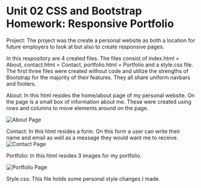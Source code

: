 # Unit 02 CSS and Bootstrap Homework: Responsive Portfolio

Project: The project was the create a personal website as both a location for future employers to look at but also to create responsive pages.

In this respository are 4 created files. The files consist of index.html = About, contact.html = Contact, portfolio.html = Portfolio and a style.css file. The first three files were created without code and utilize the strengths of Bootstrap for the majority of their features. They all share uniform navbars and footers.

About:
In this html resides the home/about page of my personal website. On the page is a small box of information about me. These were created using rows and columns to move elements around on the page. 

![About Page](about-me.png)

Contact:
In this html resides a form. On this form a user can write their name and email as well as a message they would want me to receive. 
![Contact Page](contact.png)

Portfolio:
In this html resides 3 images for my portfolio. 

![Portfolio Page](Portfolio.png)

Style.css:
This file holds some personal style changes I made.

